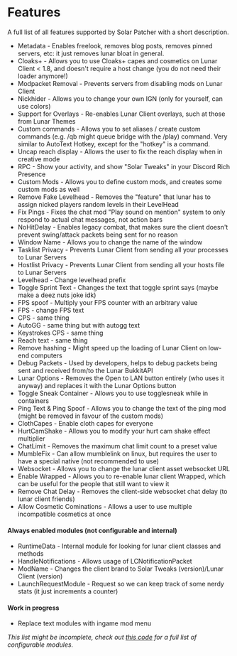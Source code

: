 # Features
A full list of all features supported by Solar Patcher with a short description.  

- Metadata - Enables freelook, removes blog posts, removes pinned servers, etc: it just removes lunar bloat in general.
- Cloaks+ - Allows you to use Cloaks+ capes and cosmetics on Lunar Client < 1.8, and doesn't require a host change (you do not need their loader anymore!)
- Modpacket Removal - Prevents servers from disabling mods on Lunar Client
- Nickhider - Allows you to change your own IGN (only for yourself, can use colors)
- Support for Overlays - Re-enables Lunar Client overlays, such at those from Lunar Themes 
- Custom commands - Allows you to set aliases / create custom commands (e.g. /qb might queue bridge with the /play) command. Very similar to AutoText Hotkey, except for the "hotkey" is a command.
- Uncap reach display - Allows the user to fix the reach display when in creative mode
- RPC - Show your activity, and show "Solar Tweaks" in your Discord Rich Presence
- Custom Mods - Allows you to define custom mods, and creates some custom mods as well
- Remove Fake Levelhead - Removes the "feature" that lunar has to assign nicked players random levels in their LevelHead
- Fix Pings - Fixes the chat mod "Play sound on mention" system to only respond to actual chat messages, not action bars
- NoHitDelay - Enables legacy combat, that makes sure the client doesn't prevent swing/attack packets being sent for no reason
- Window Name - Allows you to change the name of the window
- Tasklist Privacy - Prevents Lunar Client from sending all your processes to Lunar Servers
- Hostlist Privacy - Prevents Lunar Client from sending all your hosts file to Lunar Servers
- Levelhead - Change levelhead prefix
- Toggle Sprint Text - Changes the text that toggle sprint says (maybe make a deez nuts joke idk)
- FPS spoof - Multiply your FPS counter with an arbitrary value
- FPS - change FPS text
- CPS - same thing
- AutoGG - same thing but with autogg text
- Keystrokes CPS - same thing
- Reach text - same thing
- Remove hashing - Might speed up the loading of Lunar Client on low-end computers
- Debug Packets - Used by developers, helps to debug packets being sent and received from/to the Lunar BukkitAPI
- Lunar Options - Removes the Open to LAN button entirely (who uses it anyway) and replaces it with the Lunar Options button
- Toggle Sneak Container - Allows you to use togglesneak while in containers
- Ping Text & Ping Spoof - Allows you to change the text of the ping mod (might be removed in favour of the custom mods)
- ClothCapes - Enable cloth capes for everyone 
- HurtCamShake - Allows you to modify your hurt cam shake effect multiplier 
- ChatLimit - Removes the maximum chat limit count to a preset value
- MumbleFix - Can allow mumblelink on linux, but requires the user to have a special native (not recommended to use)
- Websocket - Allows you to change the lunar client asset websocket URL
- Enable Wrapped - Allows you to re-enable lunar client Wrapped, which can be useful for the people that still want to view it
- Remove Chat Delay - Removes the client-side websocket chat delay (to lunar client friends)
- Allow Cosmetic Cominations - Allows a user to use multiple incompatible cosmetics at once

#### Always enabled modules (not configurable and internal)
- RuntimeData - Internal module for looking for lunar client classes and methods
- HandleNotifications - Allows usage of LCNotificationPacket
- ModName - Changes the client brand to Solar Tweaks (version)/Lunar Client (version)
- LaunchRequestModule - Request so we can keep track of some nerdy stats (it just increments a counter)

#### Work in progress
- Replace text modules with ingame mod menu

*This list might be incomplete, check out [this code](src/main/kotlin/com/grappenmaker/solarpatcher/config/Configuration.kt) for a full list of configurable modules.*
